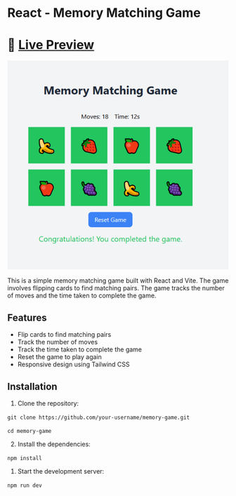 # React - Memory Matching Game

# 🔗 [Live Preview]()

![Design preview](./public/preview.png)

This is a simple memory matching game built with React and Vite. The game involves flipping cards to find matching pairs. The game tracks the number of moves and the time taken to complete the game.

## Features

- Flip cards to find matching pairs
- Track the number of moves
- Track the time taken to complete the game
- Reset the game to play again
- Responsive design using Tailwind CSS

## Installation

1. Clone the repository:

`git clone https://github.com/your-username/memory-game.git`

`cd memory-game`

2. Install the dependencies:

`npm install`

1. Start the development server:

`npm run dev`
